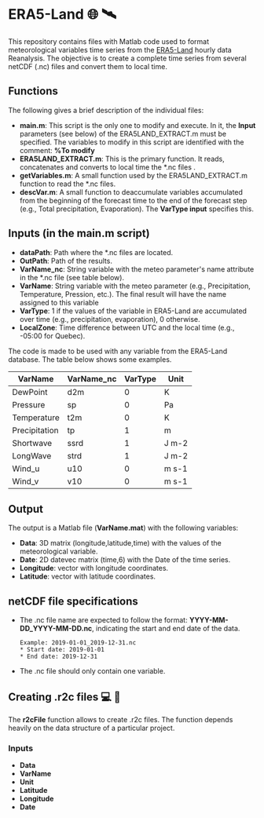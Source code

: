 # ERA5-Land 	:globe_with_meridians: :artificial_satellite:

This repository contains files with Matlab code used to format meteorological variables time series from the [ERA5-Land](https://cds.climate.copernicus.eu/cdsapp#!/dataset/reanalysis-era5-land?tab=overview) hourly data Reanalysis. The objective is to create a complete time series from several netCDF (.nc) files and convert them to local time. 

 ## Functions
 The following gives a brief description of the individual files:
 * **main.m**: This script is the only one to modify and execute. In it, the **Input** parameters (see below) of the ERA5LAND_EXTRACT.m must be specified. The variables to modify in this script are identified with the comment: **%To modify**
 * **ERA5LAND_EXTRACT.m**:  This is the primary function. It reads, concatenates and converts to local time the \*.nc files .
 * **getVariables.m**: A small function used by the ERA5LAND_EXTRACT.m function to read the \*.nc files.
 * **descVar.m**: A small function to deaccumulate variables accumulated from the beginning of the forecast time to the end of the forecast step (e.g., Total precipitation, Evaporation). The **VarType input** specifies this.

## Inputs (in the main.m script)
 * **dataPath**: Path where the \*.nc files are located.
 * **OutPath**: Path of the results.
 * **VarName_nc**: String variable with the meteo parameter's name attribute in the \*.nc file (see table below).
 * **VarName**: String variable with the meteo parameter (e.g., Precipitation, Temperature, Pression, etc.). The final result will have the name assigned to this variable
 * **VarType**: 1 if the values of the variable in ERA5-Land are accumulated over time (e.g., precipitation, evaporation), 0 otherwise.
 * **LocalZone**: Time difference between UTC and the local time (e.g., -05:00 for Quebec).

The code is made to be used with any variable from the ERA5-Land database. The table below shows some examples.

 | **VarName** | **VarName_nc** | **VarType** |**Unit**|
 | --------------| ------------ |-----------|---------|
 |   DewPoint    |     d2m      |      0    |    K    |
 |    Pressure   |     sp       |      0    |    Pa   |
 |  Temperature  |     t2m      |      0    |    K    |
 | Precipitation |      tp      |      1    |    m    |
 |   Shortwave   |     ssrd     |      1    |  J m-2  |
 |   LongWave    |     strd     |      1    |  J m-2  |
 |    Wind_u     |     u10      |      0    |  m s-1  |
 |     Wind_v    |     v10      |      0    |  m s-1  |
 
 ## Output
 
The output is a Matlab file (**VarName.mat**) with the following variables:
* **Data**: 3D matrix (longitude,latitude,time) with the values of the meteorological variable.
* **Date**: 2D datevec matrix (time,6) with the Date of the time series.
* **Longitude**: vector with longitude coordinates.
* **Latitude**: vector with latitude coordinates.

## netCDF file specifications
* The .nc file name are expected to follow the format: **YYYY-MM-DD_YYYY-MM-DD.nc**, indicating the start and end date of the data. 

      Example: 2019-01-01_2019-12-31.nc
      * Start date: 2019-01-01
      * End date: 2019-12-31
      
* The .nc file should only contain one variable.  

## Creating .r2c files :computer: :floppy_disk:
 The **r2cFile** function allows to create .r2c files. The function depends heavily on the data structure of a particular project.
 ### Inputs
 * **Data**
 * **VarName**
 * **Unit**
 * **Latitude**
 * **Longitude**
 * **Date**
